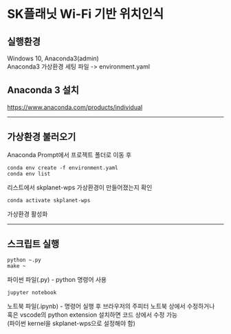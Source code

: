 ﻿# SK플래닛 Wi-Fi 기반 위치인식
실행환경
-----
Windows 10, Anaconda3(admin)<br>
Anaconda3 가상환경 세팅 파일 -> environment.yaml

Anaconda 3 설치
-----
https://www.anaconda.com/products/individual

---

가상환경 불러오기
-----
Anaconda Prompt에서 프로젝트 폴더로 이동 후
```
conda env create -f environment.yaml
conda env list
```
리스트에서 skplanet-wps 가상환경이 만들어졌는지 확인
```
conda activate skplanet-wps
```
가상환경 활성화

---

스크립트 실행
---
```
python ~.py
make ~
```
파이썬 파일(.py) - python 명령어 사용<br>
```
jupyter notebook
```
노트북 파일(.ipynb) - 명령어 실행 후 브라우저의 주피터 노트북 상에서 수정하거나<br>
혹은 vscode의 python extension 설치하면 코드 상에서 수정 가능<br>
(파이썬 kernel을 skplanet-wps으로 설정해야 함)<br>



